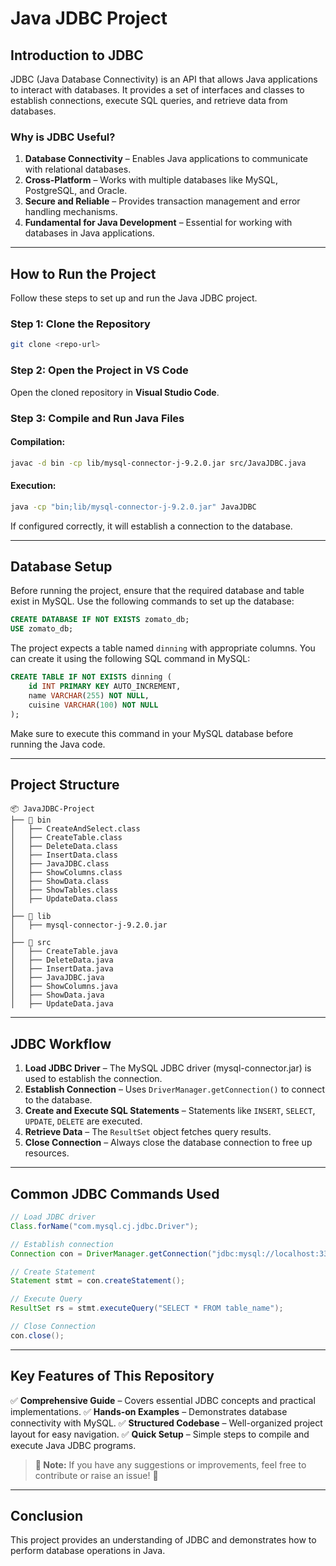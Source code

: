 # Java JDBC Project

## Introduction to JDBC
JDBC (Java Database Connectivity) is an API that allows Java applications to interact with databases. It provides a set of interfaces and classes to establish connections, execute SQL queries, and retrieve data from databases. 

### **Why is JDBC Useful?**
1. **Database Connectivity** – Enables Java applications to communicate with relational databases.
2. **Cross-Platform** – Works with multiple databases like MySQL, PostgreSQL, and Oracle.
3. **Secure and Reliable** – Provides transaction management and error handling mechanisms.
4. **Fundamental for Java Development** – Essential for working with databases in Java applications.

---

## How to Run the Project
Follow these steps to set up and run the Java JDBC project.

### **Step 1: Clone the Repository**
```bash
git clone <repo-url>
```

### **Step 2: Open the Project in VS Code**
Open the cloned repository in **Visual Studio Code**.

### **Step 3: Compile and Run Java Files**

#### **Compilation:**
```bash
javac -d bin -cp lib/mysql-connector-j-9.2.0.jar src/JavaJDBC.java
```

#### **Execution:**
```bash
java -cp "bin;lib/mysql-connector-j-9.2.0.jar" JavaJDBC
```

If configured correctly, it will establish a connection to the database.

---

## **Database Setup**
Before running the project, ensure that the required database and table exist in MySQL. Use the following commands to set up the database:

```sql
CREATE DATABASE IF NOT EXISTS zomato_db;
USE zomato_db;
```

The project expects a table named `dinning` with appropriate columns. You can create it using the following SQL command in MySQL:

```sql
CREATE TABLE IF NOT EXISTS dinning (
    id INT PRIMARY KEY AUTO_INCREMENT,
    name VARCHAR(255) NOT NULL,
    cuisine VARCHAR(100) NOT NULL
);
```

Make sure to execute this command in your MySQL database before running the Java code.

---

## Project Structure
```
📦 JavaJDBC-Project
├── 📂 bin
│   ├── CreateAndSelect.class
│   ├── CreateTable.class
│   ├── DeleteData.class
│   ├── InsertData.class
│   ├── JavaJDBC.class
│   ├── ShowColumns.class
│   ├── ShowData.class
│   ├── ShowTables.class
│   ├── UpdateData.class
│
├── 📂 lib
│   ├── mysql-connector-j-9.2.0.jar
│
├── 📂 src
│   ├── CreateTable.java
│   ├── DeleteData.java
│   ├── InsertData.java
│   ├── JavaJDBC.java
│   ├── ShowColumns.java
│   ├── ShowData.java
│   ├── UpdateData.java
```

---

## **JDBC Workflow**
1. **Load JDBC Driver** – The MySQL JDBC driver (mysql-connector.jar) is used to establish the connection.
2. **Establish Connection** – Uses `DriverManager.getConnection()` to connect to the database.
3. **Create and Execute SQL Statements** – Statements like `INSERT`, `SELECT`, `UPDATE`, `DELETE` are executed.
4. **Retrieve Data** – The `ResultSet` object fetches query results.
5. **Close Connection** – Always close the database connection to free up resources.

---

## **Common JDBC Commands Used**
```java
// Load JDBC driver
Class.forName("com.mysql.cj.jdbc.Driver");

// Establish connection
Connection con = DriverManager.getConnection("jdbc:mysql://localhost:3306/dbname", "user", "password");

// Create Statement
Statement stmt = con.createStatement();

// Execute Query
ResultSet rs = stmt.executeQuery("SELECT * FROM table_name");

// Close Connection
con.close();
```

---

## **Key Features of This Repository**
✅ **Comprehensive Guide** – Covers essential JDBC concepts and practical implementations.
✅ **Hands-on Examples** – Demonstrates database connectivity with MySQL.
✅ **Structured Codebase** – Well-organized project layout for easy navigation.
✅ **Quick Setup** – Simple steps to compile and execute Java JDBC programs.

> **📌 Note:** If you have any suggestions or improvements, feel free to contribute or raise an issue! 🚀

---

## Conclusion
This project provides an understanding of JDBC and demonstrates how to perform database operations in Java. 
